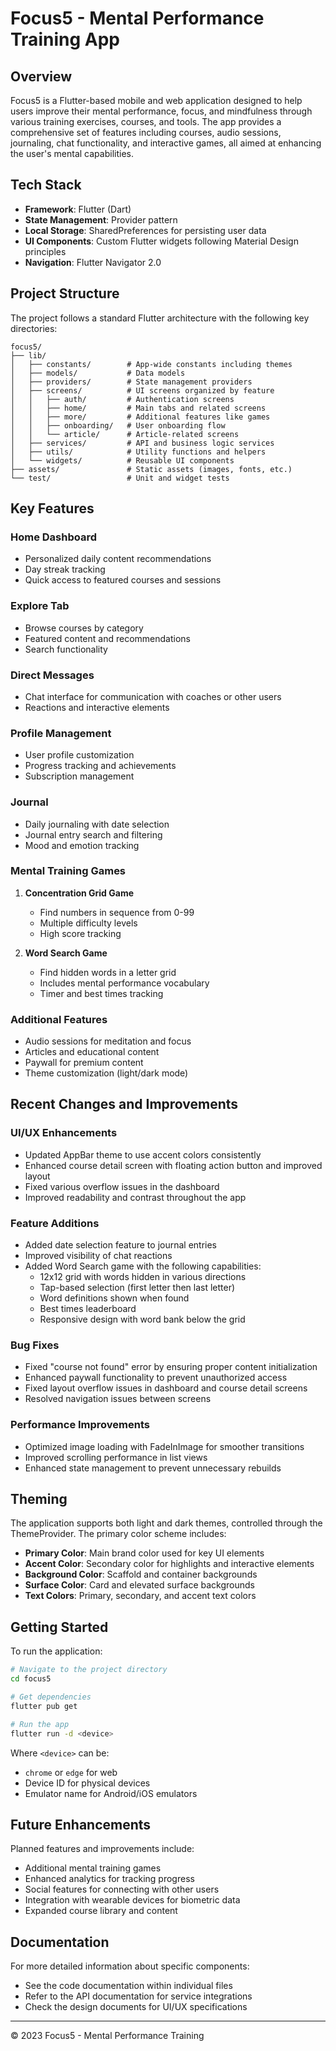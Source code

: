 # Focus5 - Mental Performance Training App

## Overview

Focus5 is a Flutter-based mobile and web application designed to help users improve their mental performance, focus, and mindfulness through various training exercises, courses, and tools. The app provides a comprehensive set of features including courses, audio sessions, journaling, chat functionality, and interactive games, all aimed at enhancing the user's mental capabilities.

## Tech Stack

- **Framework**: Flutter (Dart)
- **State Management**: Provider pattern
- **Local Storage**: SharedPreferences for persisting user data
- **UI Components**: Custom Flutter widgets following Material Design principles
- **Navigation**: Flutter Navigator 2.0

## Project Structure

The project follows a standard Flutter architecture with the following key directories:

```
focus5/
├── lib/
│   ├── constants/        # App-wide constants including themes
│   ├── models/           # Data models
│   ├── providers/        # State management providers
│   ├── screens/          # UI screens organized by feature
│   │   ├── auth/         # Authentication screens
│   │   ├── home/         # Main tabs and related screens
│   │   ├── more/         # Additional features like games
│   │   ├── onboarding/   # User onboarding flow
│   │   └── article/      # Article-related screens
│   ├── services/         # API and business logic services
│   ├── utils/            # Utility functions and helpers
│   └── widgets/          # Reusable UI components
├── assets/               # Static assets (images, fonts, etc.)
└── test/                 # Unit and widget tests
```

## Key Features

### Home Dashboard
- Personalized daily content recommendations
- Day streak tracking
- Quick access to featured courses and sessions

### Explore Tab
- Browse courses by category
- Featured content and recommendations
- Search functionality

### Direct Messages
- Chat interface for communication with coaches or other users
- Reactions and interactive elements

### Profile Management
- User profile customization
- Progress tracking and achievements
- Subscription management

### Journal
- Daily journaling with date selection
- Journal entry search and filtering
- Mood and emotion tracking

### Mental Training Games
1. **Concentration Grid Game**
   - Find numbers in sequence from 0-99
   - Multiple difficulty levels
   - High score tracking

2. **Word Search Game**
   - Find hidden words in a letter grid
   - Includes mental performance vocabulary
   - Timer and best times tracking

### Additional Features
- Audio sessions for meditation and focus
- Articles and educational content
- Paywall for premium content
- Theme customization (light/dark mode)

## Recent Changes and Improvements

### UI/UX Enhancements
- Updated AppBar theme to use accent colors consistently
- Enhanced course detail screen with floating action button and improved layout
- Fixed various overflow issues in the dashboard
- Improved readability and contrast throughout the app

### Feature Additions
- Added date selection feature to journal entries
- Improved visibility of chat reactions
- Added Word Search game with the following capabilities:
  - 12x12 grid with words hidden in various directions
  - Tap-based selection (first letter then last letter)
  - Word definitions shown when found
  - Best times leaderboard
  - Responsive design with word bank below the grid

### Bug Fixes
- Fixed "course not found" error by ensuring proper content initialization
- Enhanced paywall functionality to prevent unauthorized access
- Fixed layout overflow issues in dashboard and course detail screens
- Resolved navigation issues between screens

### Performance Improvements
- Optimized image loading with FadeInImage for smoother transitions
- Improved scrolling performance in list views
- Enhanced state management to prevent unnecessary rebuilds

## Theming

The application supports both light and dark themes, controlled through the ThemeProvider. The primary color scheme includes:

- **Primary Color**: Main brand color used for key UI elements
- **Accent Color**: Secondary color for highlights and interactive elements
- **Background Color**: Scaffold and container backgrounds
- **Surface Color**: Card and elevated surface backgrounds
- **Text Colors**: Primary, secondary, and accent text colors

## Getting Started

To run the application:

```bash
# Navigate to the project directory
cd focus5

# Get dependencies
flutter pub get

# Run the app
flutter run -d <device>
```

Where `<device>` can be:
- `chrome` or `edge` for web
- Device ID for physical devices
- Emulator name for Android/iOS emulators

## Future Enhancements

Planned features and improvements include:
- Additional mental training games
- Enhanced analytics for tracking progress
- Social features for connecting with other users
- Integration with wearable devices for biometric data
- Expanded course library and content

## Documentation

For more detailed information about specific components:
- See the code documentation within individual files
- Refer to the API documentation for service integrations
- Check the design documents for UI/UX specifications

---

© 2023 Focus5 - Mental Performance Training
